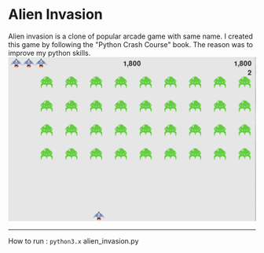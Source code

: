 # Alien Invasion
Alien invasion is a clone of popular arcade game with same name. I created this game by following the "Python Crash Course" book. The reason was to improve my python skills.
![](https://github.com/ctestabu/python/blob/master/Screen%20Shot%202019-11-28%20at%2017.56.19.png)
***
How to run :
`python3.x` alien_invasion.py
